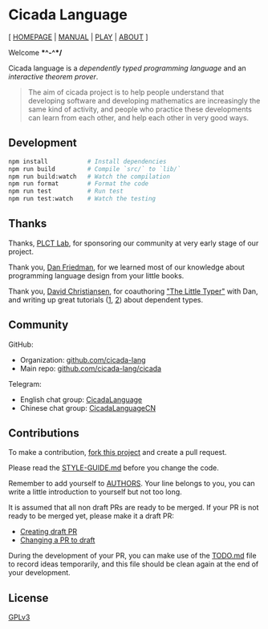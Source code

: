 # Cicada Language

[ [HOMEPAGE](https://cicada-lang.org)
| [MANUAL](https://readonly.link/manuals/cicada-lang/cicada)
| [PLAY](https://cicada-lang.org/playground)
| [ABOUT](https://cicada-lang.org/about) ]

Welcome **\*^-^\*/**

Cicada language is a _dependently typed programming language_ and an _interactive theorem prover_.

> The aim of cicada project is to help people understand that
> developing software and developing mathematics
> are increasingly the same kind of activity,
> and people who practice these developments
> can learn from each other, and help each other in very good ways.

## Development

```sh
npm install           # Install dependencies
npm run build         # Compile `src/` to `lib/`
npm run build:watch   # Watch the compilation
npm run format        # Format the code
npm run test          # Run test
npm run test:watch    # Watch the testing
```

## Thanks

Thanks, [PLCT Lab](https://github.com/plctlab), for sponsoring our community at very early stage of our project.

Thank you, [Dan Friedman](https://www.cs.indiana.edu/~dfried), for we learned most of our knowledge about programming language design from your little books.

Thank you, [David Christiansen](https://davidchristiansen.dk), for coauthoring ["The Little Typer"](https://mitpress.mit.edu/9780262536431/the-little-typer) with Dan, and writing up great tutorials ([1](https://davidchristiansen.dk/tutorials/nbe), [2](https://davidchristiansen.dk/tutorials/implementing-types-hs.pdf)) about dependent types.

## Community

GitHub:

- Organization: [github.com/cicada-lang](https://github.com/cicada-lang)
- Main repo: [github.com/cicada-lang/cicada](https://github.com/cicada-lang/cicada)

Telegram:

- English chat group: [CicadaLanguage](https://t.me/CicadaLanguage)
- Chinese chat group: [CicadaLanguageCN](https://t.me/CicadaLanguageCN)

## Contributions

To make a contribution,
[fork this project](https://github.com/cicada-lang/cicada/fork)
and create a pull request.

Please read the [STYLE-GUIDE.md](STYLE-GUIDE.md) before you change the code.

Remember to add yourself to [AUTHORS](AUTHORS).
Your line belongs to you, you can write a little
introduction to yourself but not too long.

It is assumed that all non draft PRs are ready to be merged.
If your PR is not ready to be merged yet, please make it a draft PR:

- [Creating draft PR](https://github.blog/2019-02-14-introducing-draft-pull-requests)
- [Changing a PR to draft](https://docs.github.com/en/pull-requests/collaborating-with-pull-requests/proposing-changes-to-your-work-with-pull-requests/changing-the-stage-of-a-pull-request)

During the development of your PR, you can make use of
the [TODO.md](TODO.md) file to record ideas temporarily,
and this file should be clean again at the end of your development.

## License

[GPLv3](LICENSE)
